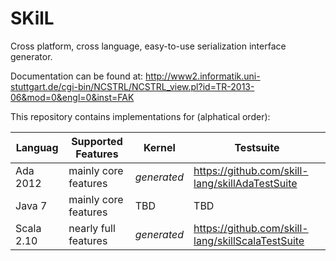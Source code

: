 SKilL
=====

Cross platform, cross language, easy-to-use serialization interface generator.

Documentation can be found at:
http://www2.informatik.uni-stuttgart.de/cgi-bin/NCSTRL/NCSTRL_view.pl?id=TR-2013-06&mod=0&engl=0&inst=FAK


This repository contains implementations for (alphatical order):

Languag|Supported Features|Kernel|Testsuite
-------|------------------|------|---------
Ada 2012 |mainly core features|_generated_|https://github.com/skill-lang/skillAdaTestSuite
Java 7 |mainly core features| TBD | TBD
Scala 2.10 |nearly full features|_generated_|https://github.com/skill-lang/skillScalaTestSuite

